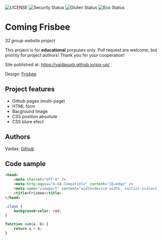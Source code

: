 ![LICENSE](https://img.shields.io/badge/license-MIT-blue.svg?style=flat-square)
![Security Status](https://img.shields.io/security-headers?label=Security&url=https%3A%2F%2Fgithub.com&style=flat-square)
![Gluten Status](https://img.shields.io/badge/Gluten-Free-green.svg)
![Eco Status](https://img.shields.io/badge/ECO-Friendly-green.svg)

# Coming Frisbee

_32 group website project_

This project is for **educational** porpuses only. Pull request are welcome, but priority for project authors! Thank you for your cooperation!

Site published at: https://vaidasurb.github.io/sig-up/

Design: [Frisbee](https://media.discordapp.net/attachments/850245533838868480/916032769006665758/abb0224c558f629aebaa3a1270a23555.png?width=832&height=624)

## Project features

-   Github pages (multi-page)
-   HTML form
-   Bacground Image
-   CSS position absoliute
-   CSS blure efect

## Authors

Vaidas: [Github](https://github.com/VaidasUrb)

## Code sample

```html
<head>
    <meta charset="UTF-8" />
    <meta http-equiv="X-UA-Compatible" content="IE=edge" />
    <meta name="viewport" content="width=device-width, initial-scale=1.0" />
    <title>Frisbee</title>
</head>
```

```css
.class {
    background-color: red;
}
```

```js
function sum(a, b) {
    return a + b;
}
```
